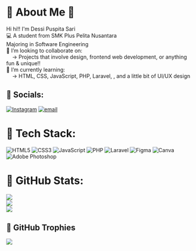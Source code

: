 # 🌷 About Me 🌷
Hi hi!! I'm Dessi Puspita Sari<br>💻 A student from SMK Plus Pelita Nusantara<br>Majoring in Software Engineering<br>👯 I’m looking to collaborate on:<br>    → Projects that involve design, frontend web development, or anything fun & unique!!<br>🌱 I’m currently learning:<br>    → HTML, CSS, JavaScript, PHP, Laravel, , and a little bit of UI/UX design


## 🌸 Socials:
[![Instagram](https://img.shields.io/badge/Instagram-%23E4405F.svg?logo=Instagram&logoColor=white)](https://instagram.com/dddessi.sj) [![email](https://img.shields.io/badge/Email-D14836?logo=gmail&logoColor=white)](mailto:dessipuspita46832@gmail.com) 

# 🩷 Tech Stack:
![HTML5](https://img.shields.io/badge/html5-%23E34F26.svg?style=flat&logo=html5&logoColor=white) ![CSS3](https://img.shields.io/badge/css3-%231572B6.svg?style=flat&logo=css3&logoColor=white) ![JavaScript](https://img.shields.io/badge/javascript-%23323330.svg?style=flat&logo=javascript&logoColor=%23F7DF1E) ![PHP](https://img.shields.io/badge/php-%23777BB4.svg?style=flat&logo=php&logoColor=white) ![Laravel](https://img.shields.io/badge/laravel-%23FF2D20.svg?style=flat&logo=laravel&logoColor=white) ![Figma](https://img.shields.io/badge/figma-%23F24E1E.svg?style=flat&logo=figma&logoColor=white) ![Canva](https://img.shields.io/badge/Canva-%2300C4CC.svg?style=flat&logo=Canva&logoColor=white) ![Adobe Photoshop](https://img.shields.io/badge/adobe%20photoshop-%2331A8FF.svg?style=flat&logo=adobe%20photoshop&logoColor=white)
# 🎀 GitHub Stats:
![](https://github-readme-stats.vercel.app/api?username=strzcy&theme=radical&hide_border=false&include_all_commits=false&count_private=false)<br/>
![](https://nirzak-streak-stats.vercel.app/?user=strzcy&theme=radical&hide_border=false)<br/>
![](https://github-readme-stats.vercel.app/api/top-langs/?username=strzcy&theme=radical&hide_border=false&include_all_commits=false&count_private=false&layout=compact)

## 💞 GitHub Trophies
![](https://github-profile-trophy.vercel.app/?username=strzcy&theme=radical&no-frame=false&no-bg=true&margin-w=4)

<!-- Proudly created with GPRM ( https://gprm.itsvg.in ) -->
